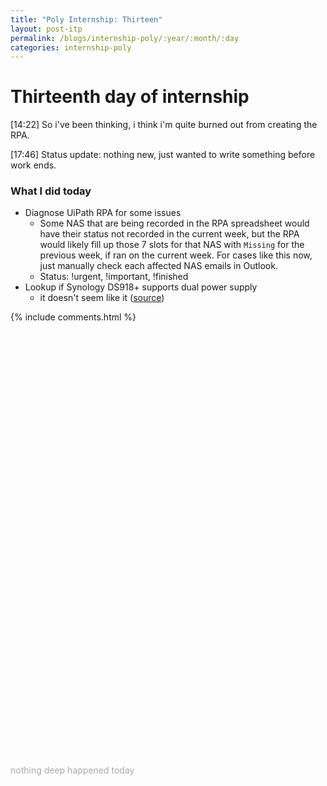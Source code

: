 ```yaml
---
title: "Poly Internship: Thirteen"
layout: post-itp
permalink: /blogs/internship-poly/:year/:month/:day
categories: internship-poly
---
```

# Thirteenth day of internship

<span class="timestamp">[14:22]</span> So i've been thinking, i think i'm quite burned out from creating the RPA.

<span class="timestamp">[17:46]</span> Status update: nothing new, just wanted to write something before work ends.

### What I did today
* Diagnose UiPath RPA for some issues
    * Some NAS that are being recorded in the RPA spreadsheet would have their status not recorded in the current week, but the RPA would likely fill up those 7 slots for that NAS with `Missing` for the previous week, if ran on the current week. For cases like this now, just manually check each affected NAS emails in Outlook.
    * Status: !urgent, !important, !finished
* Lookup if Synology DS918+ supports dual power supply
    * it doesn't seem like it (<a href="https://global.download.synology.com/download/Document/Hardware/DataSheet/DiskStation/18-year/DS918+/enu/Synology_DS918_Plus_Data_Sheet_enu.pdf" target="_blank">source</a>)



{% include comments.html %}

<br>
<br>
<br>
<br>
<br>
<br>
<br>
<br>
<br>
<br>
<br>
<br>
<br>
<br>
<br>
<br>
<br>
<br>
<br>
<br>
<br>
<br>
<br>
<br>
<br>
<br>
<br>
<br>
<br>
<br>
<br>
<br>
<br>
<br>
<br>
<br>
<br>
<br>
<br>
<br>

<span class="disable-selection" onclick="loadText()" style="color:#0005;">nothing deep happened today</span>
<span class="disable-selection" id="load-text" style="display:block;"></span>